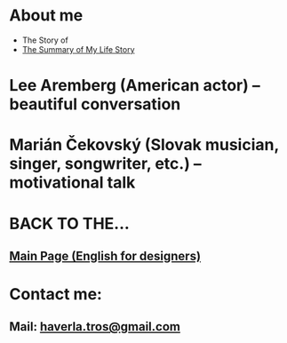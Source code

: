 # About me
- The Story of
- [The Summary of My Life Story](https://github.com/BenjaminHaverla/Summary-of-my-life-story.git)

# Lee Aremberg (American actor) – beautiful conversation

# Marián Čekovský (Slovak musician, singer, songwriter, etc.) – motivational talk

# BACK TO THE...
## [Main Page (English for designers)](https://github.com/BenjaminHaverla/English-for-designers.git)
# Contact me:
## **Mail**: haverla.tros@gmail.com
